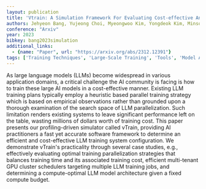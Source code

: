```yaml
---
layout: publication
title: 'Vtrain: A Simulation Framework For Evaluating Cost-effective And Compute-optimal Large Language Model Training'
authors: Jehyeon Bang, Yujeong Choi, Myeongwoo Kim, Yongdeok Kim, Minsoo Rhu
conference: "Arxiv"
year: 2023
bibkey: bang2023simulation
additional_links:
  - {name: "Paper", url: "https://arxiv.org/abs/2312.12391"}
tags: ['Training Techniques', 'Large-Scale Training', 'Tools', 'Model Architecture']
---
```

As large language models (LLMs) become widespread in various application
domains, a critical challenge the AI community is facing is how to train these
large AI models in a cost-effective manner. Existing LLM training plans
typically employ a heuristic based parallel training strategy which is based on
empirical observations rather than grounded upon a thorough examination of the
search space of LLM parallelization. Such limitation renders existing systems
to leave significant performance left on the table, wasting millions of dollars
worth of training cost. This paper presents our profiling-driven simulator
called vTrain, providing AI practitioners a fast yet accurate software
framework to determine an efficient and cost-effective LLM training system
configuration. We demonstrate vTrain's practicality through several case
studies, e.g., effectively evaluating optimal training parallelization
strategies that balances training time and its associated training cost,
efficient multi-tenant GPU cluster schedulers targeting multiple LLM training
jobs, and determining a compute-optimal LLM model architecture given a fixed
compute budget.

